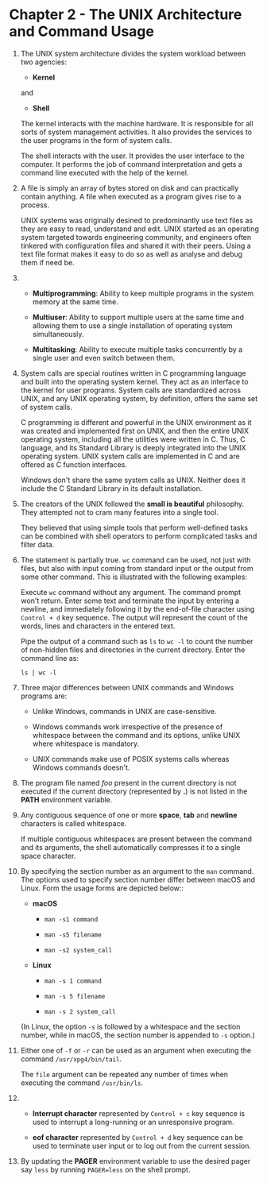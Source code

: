 # Chapter 2 - The UNIX Architecture and Command Usage

1.  The UNIX system architecture divides the system workload between two agencies:

    -   **Kernel**

    and

    -   **Shell**

    The kernel interacts with the machine hardware. It is responsible for all sorts of system management activities. It also provides the services to the user programs in the form of system calls.

    The shell interacts with the user. It provides the user interface to the computer. It performs the job of command interpretation and gets a command line executed with the help of the kernel.

2.  A file is simply an array of bytes stored on disk and can practically contain anything. A file when executed as a program gives rise to a process.

    UNIX systems was originally desined to predominantly use text files as they are easy to read, understand and edit. UNIX started as an operating system targeted towards engineering community, and engineers often tinkered with configuration files and shared it with their peers. Using a text file format makes it easy to do so as well as analyse and debug them if need be.

3.  -   **Multiprogramming**: Ability to keep multiple programs in the system memory at the same time.

    -   **Multiuser**: Ability to support multiple users at the same time and allowing them to use a single installation of operating system simultaneously.

    -   **Multitasking**: Ability to execute multiple tasks concurrently by a single user and even switch between them.

4.  System calls are special routines written in C programming language and built into the operating system kernel. They act as an interface to the kernel for user programs. System calls are standardized across UNIX, and any UNIX operating system, by definition, offers the same set of system calls.

    C programming is different and powerful in the UNIX environment as it was created and implemented first on UNIX, and then the entire UNIX operating system, including all the utilities were written in C. Thus, C language, and its Standard Library is deeply integrated into the UNIX operating system. UNIX system calls are implemented in C and are offered as C function interfaces.

    Windows don't share the same system calls as UNIX. Neither does it include the C Standard Library in its default installation.

5.  The creators of the UNIX followed the **small is beautiful** philosophy. They attempted not to cram many features into a single tool.

    They believed that using simple tools that perform well-defined tasks can be combined with shell operators to perform complicated tasks and filter data.

6.  The statement is partially true. `wc` command can be used, not just with files, but also with input coming from standard input or the output from some other command. This is illustrated with the following examples:

    Execute `wc` command without any argument. The command prompt won't return. Enter some text and terminate the input by entering a newline, and immediately following it by the end-of-file character using `Control + d` key sequence. The output will represent the count of the words, lines and characters in the entered text.

    Pipe the output of a command such as `ls` to `wc -l` to count the number of non-hidden files and directories in the current directory. Enter the command line as:

    `ls | wc -l`

7.  Three major differences between UNIX commands and Windows programs are:

    -   Unlike Windows, commands in UNIX are case-sensitive.

    -   Windows commands work irrespective of the presence of whitespace between the command and its options, unlike UNIX where whitespace is mandatory.

    -   UNIX commands make use of POSIX systems calls whereas Windows commands doesn't.

8.  The program file named _foo_ present in the current directory is not executed if the current directory (represented by **.**) is not listed in the **PATH** environment variable.

9.  Any contiguous sequence of one or more **space**, **tab** and **newline** characters is called whitespace.

    If multiple contiguous whitespaces are present between the command and its arguments, the shell automatically compresses it to a single space character.

10. By specifying the section number as an argument to the `man` command. The options used to specify section number differ between macOS and Linux. Form the usage forms are depicted below::

    -   **macOS**

        -   `man -s1 command`

        -   `man -s5 filename`

        -   `man -s2 system_call`

    -   **Linux**

        -   `man -s 1 command`

        -   `man -s 5 filename`

        -   `man -s 2 system_call`

    (In Linux, the option `-s` is followed by a whitespace and the section number, while in macOS, the section number is appended to `-s` option.)

11. Either one of `-f` or `-r` can be used as an argument when executing the command `/usr/xpg4/bin/tail`.

    The `file` argument can be repeated any number of times when executing the command `/usr/bin/ls`.

12. -   **Interrupt character** represented by `Control + c` key sequence is used to interrupt a long-running or an unresponsive program.

    -   **eof character** represented by `Control + d` key sequence can be used to terminate user input or to log out from the current session.

13. By updating the **PAGER** environment variable to use the desired pager say `less` by running `PAGER=less` on the shell prompt.
